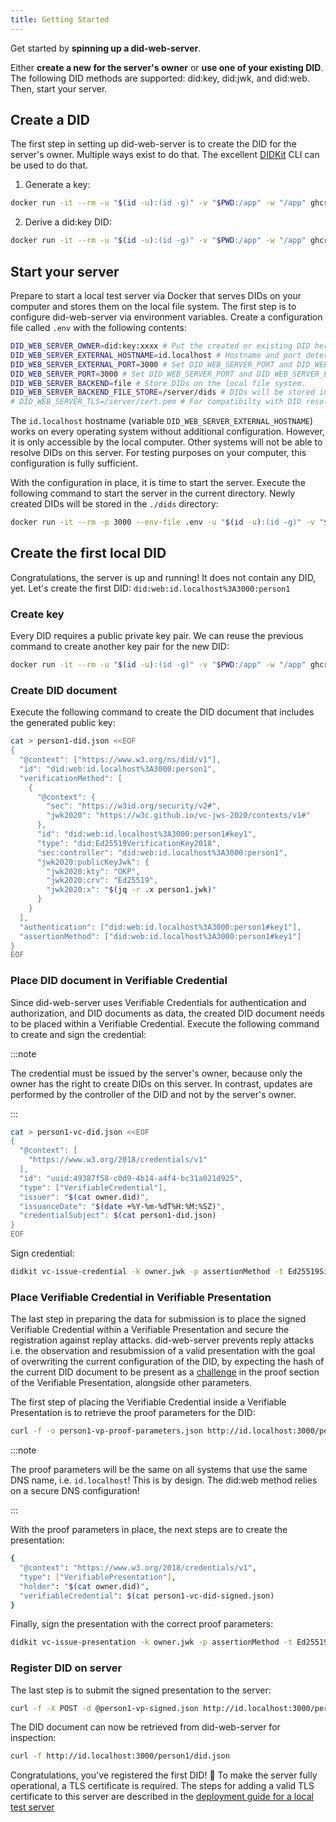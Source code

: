 ```yaml
---
title: Getting Started
---
```


Get started by **spinning up a did-web-server**.

Either **create a new for the server's owner** or **use one of your existing
DID**. The following DID methods are supported: did:key, did:jwk, and did:web.
Then, start your server.

## Create a DID

The first step in setting up did-web-server is to create the DID for the
server's owner. Multiple ways exist to do that. The excellent
[DIDKit](https://www.spruceid.dev/didkit/didkit/installation) CLI can be used to
do that.

1. Generate a key:

```bash title="owner.jwk"
docker run -it --rm -u "$(id -u):(id -g)" -v "$PWD:/app" -w "/app" ghcr.io/spruceid/didkit-cli:latest key generate ed25519 > owner.jwk
```

2. Derive a did:key DID:

```bash title="owner.did"
docker run -it --rm -u "$(id -u):(id -g)" -v "$PWD:/app" -w "/app" ghcr.io/spruceid/didkit-cli:latest key-to-did -k owner.jwk > owner.did
```

## Start your server

Prepare to start a local test server via Docker that serves DIDs on your
computer and stores them on the local file system. The first step is to
configure did-web-server via environment variables. Create a configuration file
called `.env` with the following contents:

```bash title=".env"
DID_WEB_SERVER_OWNER=did:key:xxxx # Put the created or existing DID here.
DID_WEB_SERVER_EXTERNAL_HOSTNAME=id.localhost # Hostname and port determine the DIDs that are managed by this server, e.g. did:web:id.localhost%3A3000:xyz.
DID_WEB_SERVER_EXTERNAL_PORT=3000 # Set DID_WEB_SERVER_PORT and DID_WEB_SERVER_EXTERNAL_PORT to the same value for this test.
DID_WEB_SERVER_PORT=3000 # Set DID_WEB_SERVER_PORT and DID_WEB_SERVER_EXTERNAL_PORT to the same value for this test.
DID_WEB_SERVER_BACKEND=file # Store DIDs on the local file system.
DID_WEB_SERVER_BACKEND_FILE_STORE=/server/dids # DIDs will be stored in the `dids` folder below your current directory.
# DID_WEB_SERVER_TLS=/server/cert.pem # For compatibilty with DID resolvers, a certificate is required. It will be added later.
```

The `id.localhost` hostname (variable `DID_WEB_SERVER_EXTERNAL_HOSTNAME`) works
on every operating system without additional configuration. However, it is only
accessible by the local computer. Other systems will not be able to resolve DIDs
on this server. For testing purposes on your computer, this configuration is
fully sufficient.

With the configuration in place, it is time to start the server. Execute the
following command to start the server in the current directory. Newly created
DIDs will be stored in the `./dids` directory:

```bash
docker run -it --rm -p 3000 --env-file .env -u "$(id -u):(id -g)" -v "$PWD:/server" -w "/server" registry.41ppl.com/did-web-server:latest
```

## Create the first local DID

Congratulations, the server is up and running! It does not contain any DID, yet.
Let's create the first DID: `did:web:id.localhost%3A3000:person1`

### Create key

Every DID requires a public private key pair. We can reuse the previous command
to create another key pair for the new DID:

```bash title="person1.jwk"
docker run -it --rm -u "$(id -u):(id -g)" -v "$PWD:/app" -w "/app" ghcr.io/spruceid/didkit-cli:latest key generate ed25519 > person1.jwk
```

### Create DID document

Execute the following command to create the DID document that includes the
generated public key:

```bash title="person1-did.json"
cat > person1-did.json <<EOF
{
  "@context": ["https://www.w3.org/ns/did/v1"],
  "id": "did:web:id.localhost%3A3000:person1",
  "verificationMethod": [
    {
      "@context": {
        "sec": "https://w3id.org/security/v2#",
        "jwk2020": "https://w3c.github.io/vc-jws-2020/contexts/v1#"
      },
      "id": "did:web:id.localhost%3A3000:person1#key1",
      "type": "did:Ed25519VerificationKey2018",
      "sec:controller": "did:web:id.localhost%3A3000:person1",
      "jwk2020:publicKeyJwk": {
        "jwk2020:kty": "OKP",
        "jwk2020:crv": "Ed25519",
        "jwk2020:x": "$(jq -r .x person1.jwk)"
      }
    }
  ],
  "authentication": ["did:web:id.localhost%3A3000:person1#key1"],
  "assertionMethod": ["did:web:id.localhost%3A3000:person1#key1"]
}
EOF
```

### Place DID document in Verifiable Credential

Since did-web-server uses Verifiable Credentials for authentication and
authorization, and DID documents as data, the created DID document needs to be
placed within a Verifiable Credential. Execute the following command to create
and sign the credential:

:::note

The credential must be issued by the server's owner, because only the owner has
the right to create DIDs on this server. In contrast, updates are performed by
the controller of the DID and not by the server's owner.

:::

```bash title="person1-vc-did.json"
cat > person1-vc-did.json <<EOF
{
  "@context": [
    "https://www.w3.org/2018/credentials/v1"
  ],
  "id": "uuid:49387f58-c0d9-4b14-a4f4-bc31a021d925",
  "type": ["VerifiableCredential"],
  "issuer": "$(cat owner.did)",
  "issuanceDate": "$(date +%Y-%m-%dT%H:%M:%SZ)",
  "credentialSubject": $(cat person1-did.json)
}
EOF
```

Sign credential:

```bash title="person1-vc-did-signed.json"
didkit vc-issue-credential -k owner.jwk -p assertionMethod -t Ed25519Signature2018 -v "$(cat owner.did)" < person1-vc-did.json > person1-vc-did-signed.json
```

### Place Verifiable Credential in Verifiable Presentation

The last step in preparing the data for submission is to place the signed
Verifiable Credential within a Verifiable Presentation and secure the
registration against replay attacks. did-web-server prevents reply attacks i.e.
the observation and resubmission of a valid presentation with the goal of
overwriting the current configuration of the DID, by expecting the hash of the
current DID document to be present as a
[challenge](https://www.w3.org/TR/vc-data-integrity/#proofs) in the proof
section of the Verifiable Presentation, alongside other parameters.

The first step of placing the Verifiable Credential inside a Verifiable
Presentation is to retrieve the proof parameters for the DID:

```bash title="person1-vp-proof-parameters.json"
curl -f -o person1-vp-proof-parameters.json http://id.localhost:3000/person1/did.json?proofParameters
```

:::note

The proof parameters will be the same on all systems that use the same DNS name,
i.e. `id.localhost`! This is by design. The did:web method relies on a secure
DNS configuration!

:::

With the proof parameters in place, the next steps are to create the
presentation:

```bash title="person1-vp.json"
{
  "@context": "https://www.w3.org/2018/credentials/v1",
  "type": ["VerifiablePresentation"],
  "holder": "$(cat owner.did)",
  "verifiableCredential": $(cat person1-vc-did-signed.json)
}
```

Finally, sign the presentation with the correct proof parameters:

```bash title="person1-vc-did-signed.json"
didkit vc-issue-presentation -k owner.jwk -p assertionMethod -t Ed25519Signature2018 -v "$(cat owner.did)" < person1-vp.json > person1-vp-signed.json
```

### Register DID on server

The last step is to submit the signed presentation to the server:

```bash
curl -f -X POST -d @person1-vp-signed.json http://id.localhost:3000/person1/did.json
```

The DID document can now be retrieved from did-web-server for inspection:

```bash
curl -f http://id.localhost:3000/person1/did.json
```

Congratulations, you've registered the first DID! 🎉 To make the server fully
operational, a TLS certificate is required. The steps for adding a valid TLS
certificate to this server are described in the
[deployment guide for a local test server](/deployment/test-server)
